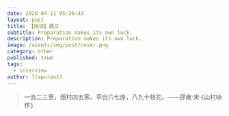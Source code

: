 ```yaml
---
date: 2020-04-11 05:26:43
layout: post
title: 【阅读】趣文
subtitle: Preparation makes its own luck.
description: Preparation makes its own luck.
image: /assets/img/post/cover.png
category: other
published: true
tags:
  - interview
author: llapuras13
---
```

 
> 一去二三里，烟村四五家。亭台六七座，八九十枝花。——邵雍·宋·《山村咏怀》

> 